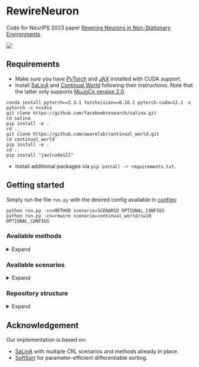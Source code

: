 # RewireNeuron
Code for NeurIPS 2023 paper [Rewiring Neurons in Non-Stationary Environments](https://proceedings.neurips.cc/paper_files/paper/2023/file/599221d7ebf6b3403190f38a3f282a1c-Paper-Conference.pdf).

![](intro.png)

## Requirements
* Make sure you have [PyTorch](https://pytorch.org/get-started) and [JAX](https://github.com/google/jax#pip-installation-gpu-cuda) installed with CUDA support.
* Install [SaLinA](https://github.com/facebookresearch/salina#quick-start) and [Continual World](https://github.com/awarelab/continual_world#installation) following their instructions. Note that the latter only supports [MuJoCo version 2.0](https://roboti.us/download.html).
```
conda install pytorch==2.3.1 torchvision==0.18.1 pytorch-cuda=12.1 -c pytorch -c nvidia
git clone https://github.com/facebookresearch/salina.git
cd salina 
pip install -e .
cd ..
git clone https://github.com/awarelab/continual_world.git
cd continual_world
pip install -e .
cd ..
pip install "jax[cuda12]"
```

* Install additional packages via `pip install -r requirements.txt`.

## Getting started
Simply run the file `run.py` with the desired config available in [configs](configs/):
```
python run.py -cn=METHOD scenario=SCENARIO OPTIONAL_CONFIGS
python run.py -cn=rewire scenario=continual_world/cw10 OPTIONAL_CONFIGS
```

### Available methods
<details><summary>Expand</summary>
<p>

We present 9 different CRL methods all built on top of soft-actor critic algorithm. To try them, just add the flag `-cn=my_method` on the command line. You can find the hyperparameters in [configs](configs):
* `rewire`: our method in "Rewiring Neurons in Non-Stationary Environments".
* `ft_1`: Fine-tune a single policy during the whole training.
* `sac_n`: Fine-tune and save the policy at the end of the task. Start with a randomized policy when encountering a new task.
* `ft_n`: Fine-tune and save the policy at the end of the task. Clone the last policy when encountering a new task.
* `ft_l2`: Fine-tune a single policy during the whole training with a regularization cost (a simpler EWC method).
* `ewc`: see the paper [Overcoming catastrophic forgetting in neural networks](https://www.pnas.org/doi/epdf/10.1073/pnas.1611835114).
* `pnn`: see the paper [Progressive Neural Networks](https://arxiv.org/pdf/1606.04671.pdf).
* `packnet`: see the paper [PackNet: Adding Multiple Tasks to a Single Network by Iterative Pruning](https://openaccess.thecvf.com/content_cvpr_2018/papers/Mallya_PackNet_Adding_Multiple_CVPR_2018_paper.pdf).
* `csp`: see the paper [Building a Subspace of Policies for Scalable Continual Learning](https://openreview.net/pdf?id=UKr0MwZM6fL).
</p>
</details>

### Available scenarios
<details><summary>Expand</summary>
<p>

We integrate 9 CRL scenarios over 3 different [Brax](https://github.com/google/brax) domains and 2 scenarios of the [Continual World](https://github.com/awarelab/continual_world) domain. To try them, just add the flag `scenario=...` on the command line:
* `halfcheetah/forgetting`: 8 tasks - 1M samples for each task.
* `halfcheetah/transfer`: 8 tasks - 1M samples for each task.
* `halfcheetah/robustness`: 8 tasks - 1M samples for each task.
* `halfcheetah/compositionality`: 8 tasks - 1M samples for each task.
* `ant/forgetting`: 8 tasks - 1M samples for each task.
* `ant/transfer`: 8 tasks - 1M samples for each task.
* `ant/robustness`: 8 tasks - 1M samples for each task.
* `ant/compositionality`: 8 tasks - 1M samples for each task.
* `humanoid/hard`: 4 tasks - 2M samples for each task.
* `continual_world/t1-t8`: 8 triplets of 3 tasks - 1M samples for each task.
* `continual_world/cw10`: 10 tasks - 1M samples for each task.
</p>
</details>

### Repository structure
<details><summary>Expand</summary>
<p>

The `core.py` file contains the building blocks of this framework. Each experiment consists in running a `Framework` over a `Scenario`, i.e. a sequence of train and test `Task`. The models are learning procedures that use CRL agents to interact with the tasks and learn from them through one or multiple algorithms.
* [frameworks](frameworks/) contains generic learning procedures (e.g. using only one algorithm, or adding a regularization method in the end).
* [scenarios](scenarios/) contains CRL scenarios i.e sequence of train and test tasks.
* [algorithms](algorithms/) contains different RL / CL algorithms (e.g. SAC, or EWC).
* [agents](agents/) contains CRL agents (e.g. PackNet, CSP, or Rewire).
* [configs](configs/) contains the configs files of benchmarked methods/scenarios.
</p>
</details>

## Acknowledgement
Our implementation is based on:
* [SaLinA](https://github.com/facebookresearch/salina) with multiple CRL scenarios and methods already in place.
* [SoftSort](https://github.com/sprillo/softsort) for parameter-efficient differentiable sorting.
